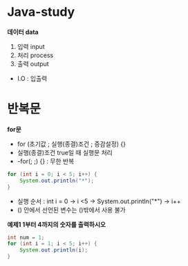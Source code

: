 # Java-study

**데이터 data**
1. 입력 input
2. 처리 process
3. 출력 output
- I.O : 입출력

# 반복문

**for문**
- for (초기값 ; 실행(종결)조건 ; 증감설정) {}
- 실행(종결)조건 true일 때 실행문 처리
- -for(; ;) {} : 무한 반복

```java
for (int i = 0; i < 5; i++) {
	System.out.println("*");
}
```
- 실행 순서 : int i = 0 -> i <5 -> System.out.println("*") -> i++
- () 안에서 선언된 변수는 ()밖에서 사용 불가

**예제1 1부터 4까지의 숫자를 출력하시오**
```java
int num = 1;
for (int i = 1; i < 5; i++) {
	System.out.println(i);
}
```
